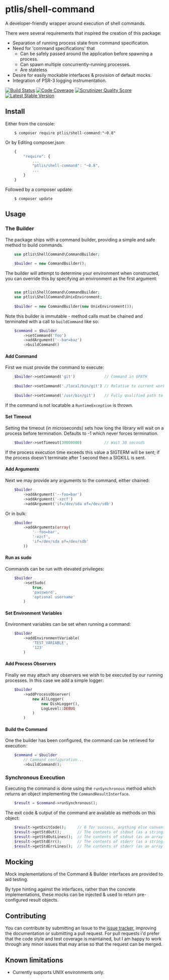 # ptlis/shell-command

A developer-friendly wrapper around execution of shell commands.

There were several requirements that inspired the creation of this package:
* Separation of running process state from command specification.
* Need for 'command specifications' that
    * Can be safely passed around the application before spawning a process.
    * Can spawn multiple concurrently-running processes.
    * Are stateless
* Desire for easily mockable interfaces & provision of default mocks.
* Integration of PSR-3 logging instrumentation.


[![Build Status](https://travis-ci.org/ptlis/shell-command.png?branch=master)](https://travis-ci.org/ptlis/shell-command) [![Code Coverage](https://scrutinizer-ci.com/g/ptlis/shell-command/badges/coverage.png?b=master)](https://scrutinizer-ci.com/g/ptlis/shell-command/) [![Scrutinizer Quality Score](https://scrutinizer-ci.com/g/ptlis/shell-command/badges/quality-score.png?b=master)](https://scrutinizer-ci.com/g/ptlis/shell-command/) [![Latest Stable Version](https://poser.pugx.org/ptlis/shell-command/v/stable.png)](https://packagist.org/packages/ptlis/shell-command)


## Install

Either from the console:

```shell
    $ composer require ptlis/shell-command:"~0.8"
```

Or by Editing composer.json:

```javascript
    {
        "require": {
            ...
            "ptlis/shell-command": "~0.8",
            ...
        }
    }
```

Followed by a composer update:

```shell
    $ composer update
```



## Usage

### The Builder

The package ships with a command builder, providing a simple and safe method to build commands. 

```php
    use ptlis\ShellCommand\CommandBuilder;
    
    $builder = new CommandBuilder();
```

The builder will attempt to determine your environment when constructed, you can override this by specifying an environment as the first argument:

```php

    use ptlis\ShellCommand\CommandBuilder;
    use ptlis\ShellCommand\UnixEnvironment;
    
    $builder = new CommandBuilder(new UnixEnvironment());
```

Note this builder is immutable - method calls must be chained and terminated with a call to ```buildCommand``` like so:
 
```php
    $command = $builder
        ->setCommand('foo')
        ->addArgument('--bar=baz')
        ->buildCommand()
``` 


#### Add Command

First we must provide the command to execute:

```php
    $builder->setCommand('git')             // Command in $PATH
        
    $builder->setCommand('./local/bin/git') // Relative to current working directory
        
    $builder->setCommand('/usr/bin/git')    // Fully qualified path to binary
```

If the command is not locatable a ```RuntimeException``` is thrown.


#### Set Timeout

Setting the timeout (in microseconds) sets how long the library will wait on a process before termination. Defaults to -1 which never forces termination.

```php
    $builder->setTimeout(30000000)          // Wait 30 seconds
```

If the process execution time exceeds this value a SIGTERM will be sent; if the process doesn't terminate after 1 second then a SIGKILL is sent.



#### Add Arguments

Next we may provide any arguments to the command, either chained:

```php
    $builder
        ->addArgument('--foo=bar')
        ->addArgument('-xzcf')
        ->addArgument('if=/dev/sda of=/dev/sdb')
```

Or in bulk:

```php
    $builder
        ->addArguments(array(
            '--foo=bar',
            '-xzcf',
            'if=/dev/sda of=/dev/sdb'
        ))
```



#### Run as sudo

Commands can be run with elevated privileges:

```php
    $builder
        ->setSudo(
            true,
            'password',
            'optional username'
        )
```



#### Set Environment Variables

Environment variables can be set when running a command:

```php
    $builder
        ->addEnvironmentVariable(
            'TEST_VARIABLE',
            '123'
        )
```



#### Add Process Observers

Finally we may attach any observers we wish to be executed by our running processes. In this case we add a simple logger:

```php
    $builder
        ->addProcessObserver(
            new AllLogger(
                new DiskLogger(),
                LogLevel::DEBUG
            )
        )
```


#### Build the Command

One the builder has been configured, the command can be retrieved for execution:

```php
    $command = $builder
        // Command configuration...
        ->buildCommand();
```



### Synchronous Execution

Executing the command is done using the ```runSynchronous``` method which returns an object implementing the ```CommandResultInterface```.

```php
    $result = $command->runSynchronous(); 
```

The exit code & output of the command are available as methods on this object:

```php
    $result->getExitCode();     // 0 for success, anything else conventionally indicates an error
    $result->getStdOut();       // The contents of stdout (as a string)
    $result->getStdOutLines();  // The contents of stdout (as an array of lines)
    $result->getStdErr();       // The contents of stderr (as a string)
    $result->getStdErrLines();  // The contents of stderr (as an array of lines)
```



## Mocking

Mock implementations of the Command & Builder interfaces are provided to aid testing.

By type hinting against the interfaces, rather than the concrete implementations, these mocks can be injected & used to return pre-configured result objects.


## Contributing

You can contribute by submitting an Issue to the [issue tracker](https://github.com/ptlis/shell-command/issues), improving the documentation or submitting a pull request. For pull requests i'd prefer that the code style and test coverage is maintained, but I am happy to work through any minor issues that may arise so that the request can be merged.




## Known limitations

* Currently supports UNIX environments only.
